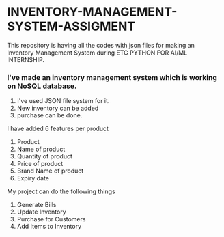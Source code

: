 # INVENTORY-MANAGEMENT-SYSTEM-ASSIGMENT
This repository is having all the codes with json files for making an Inventory Management System during ETG PYTHON FOR AI/ML INTERNSHIP.

### I've made an inventory management system which is working on NoSQL database.

1. I've used JSON file system for it.
2. New inventory can be added
3. purchase can be done.

I have added 6 features per product
1. Product
2. Name of product
3. Quantity of product
4. Price of product
5. Brand Name of product
6. Expiry date 

My project can do the following things

1. Generate Bills
2. Update Inventory
3. Purchase for Customers
4. Add Items to Inventory
